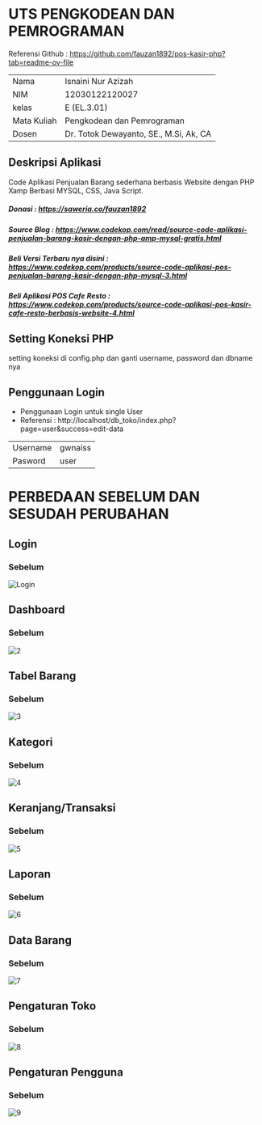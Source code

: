 # UTS PENGKODEAN DAN PEMROGRAMAN

Referensi Github : 
https://github.com/fauzan1892/pos-kasir-php?tab=readme-ov-file
<table align="center">
  <tr><td>Nama</td><td>Isnaini Nur Azizah</td></tr> 
  <tr><td>NIM</td><td>12030122120027</td></tr>
  <tr><td>kelas</td><td>E (EL.3.01)</td></tr>
  <tr><td>Mata Kuliah</td><td>Pengkodean dan Pemrograman</td></tr>
  <tr><td>Dosen</td><td>Dr. Totok Dewayanto, SE., M.Si, Ak, CA</td></tr>
</table>

## Deskripsi Aplikasi

Code Aplikasi Penjualan Barang sederhana berbasis Website dengan PHP Xamp Berbasi MYSQL, CSS, Java Script.
##### Donasi :  https://saweria.co/fauzan1892
##### Source Blog : https://www.codekop.com/read/source-code-aplikasi-penjualan-barang-kasir-dengan-php-amp-mysql-gratis.html

##### Beli Versi Terbaru nya disini : https://www.codekop.com/products/source-code-aplikasi-pos-penjualan-barang-kasir-dengan-php-mysql-3.html

##### Beli Aplikasi POS Cafe Resto : https://www.codekop.com/products/source-code-aplikasi-pos-kasir-cafe-resto-berbasis-website-4.html

## Setting Koneksi PHP

setting koneksi di config.php dan ganti username, password dan dbname nya

## Penggunaan Login

* Penggunaan Login untuk single User
* Referensi : http://localhost/db_toko/index.php?page=user&success=edit-data
<table align="center">
  <tr><td>Username</td><td>gwnaiss</td></tr> 
  <tr><td>Pasword</td><td>user</td></tr>
</table>

# PERBEDAAN SEBELUM DAN SESUDAH PERUBAHAN

## Login
### Sebelum
![Login](https://github.com/IsnainiNurAzizah/PengkodeandanPemrograman_Pos_KasirCVIsnain/assets/151497035/0aa6a0e8-125b-42d7-af92-9d9edb6fa00f)

## Dashboard
### Sebelum
![2](https://github.com/IsnainiNurAzizah/PengkodeandanPemrograman_Pos_KasirCVIsnain/assets/151497035/f5fac639-8b03-4626-8e49-131898c0a447)

## Tabel Barang
### Sebelum
![3](https://github.com/IsnainiNurAzizah/PengkodeandanPemrograman_Pos_KasirCVIsnain/assets/151497035/a17914d3-8837-4951-b468-32421ddfcc47)

## Kategori
### Sebelum
![4](https://github.com/IsnainiNurAzizah/PengkodeandanPemrograman_Pos_KasirCVIsnain/assets/151497035/ef5b4f50-63a1-458a-9e35-3a80beb866a5)

## Keranjang/Transaksi
### Sebelum
![5](https://github.com/IsnainiNurAzizah/PengkodeandanPemrograman_Pos_KasirCVIsnain/assets/151497035/c5c3147f-bb0b-4894-ac1e-32529d70a3b3)

## Laporan
### Sebelum
![6](https://github.com/IsnainiNurAzizah/PengkodeandanPemrograman_Pos_KasirCVIsnain/assets/151497035/913c4386-9e93-4c55-a0f7-f80ad110239d)

## Data Barang
### Sebelum
![7](https://github.com/IsnainiNurAzizah/PengkodeandanPemrograman_Pos_KasirCVIsnain/assets/151497035/e702ddec-4c5c-448e-bba6-b20dc566b151)

## Pengaturan Toko
### Sebelum
![8](https://github.com/IsnainiNurAzizah/PengkodeandanPemrograman_Pos_KasirCVIsnain/assets/151497035/4c2030e5-1ca9-44c8-a46e-ffc71154eb70)

## Pengaturan Pengguna
### Sebelum
![9](https://github.com/IsnainiNurAzizah/PengkodeandanPemrograman_Pos_KasirCVIsnain/assets/151497035/041a8ba8-7cd5-427a-8de8-51aff8b7b407)

